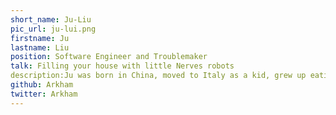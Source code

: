 ```yaml
---
short_name: Ju-Liu
pic_url: ju-lui.png
firstname: Ju
lastname: Liu
position: Software Engineer and Troublemaker
talk: Filling your house with little Nerves robots
description:Ju was born in China, moved to Italy as a kid, grew up eating a lot of pasta, and started messing around with computers. He now lives in London and works for NoRedInk. He loves to solve interesting problems and build amazing products. When heâ€™s not doing that, heâ€™s probably rock climbing.
github: Arkham
twitter: Arkham
---
```

